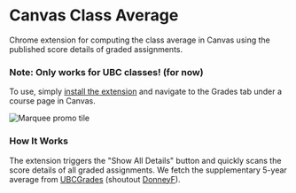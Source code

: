 # Canvas Class Average 
Chrome extension for computing the class average in Canvas using the published score details of graded assignments.

### Note: Only works for UBC classes! (for now)
To use, simply [install the extension](https://chrome.google.com/webstore/detail/canvas-class-average/nddjlihpgdoojhdencidjolehihmflgm) and navigate to the Grades tab under a course page in Canvas. 

![Marquee promo tile](https://github.com/dburenok/canvas-class-average/assets/8009732/fc0d9bad-fc5b-4712-b9b5-7eaa97bf2ec4)

### How It Works
The extension triggers the "Show All Details" button and quickly scans the score details of all graded assignments. We fetch the supplementary 5-year average from [UBCGrades](https://ubcgrades.com/) (shoutout [DonneyF](https://github.com/DonneyF)).

